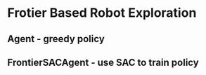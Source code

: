 # Frotier Based Robot Exploration 

## Agent - greedy policy

## FrontierSACAgent - use SAC to train policy

